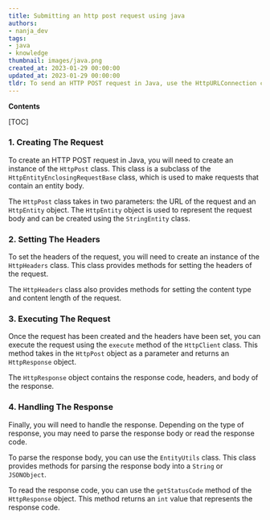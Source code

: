 ```yaml
---
title: Submitting an http post request using java
authors:
- nanja_dev
tags:
- java
- knowledge
thumbnail: images/java.png
created_at: 2023-01-29 00:00:00
updated_at: 2023-01-29 00:00:00
tldr: To send an HTTP POST request in Java, use the HttpURLConnection class to open a connection and use the setDoOutput(true) method to enable output.
---
```


**Contents**

[TOC]

### 1. Creating The Request

To create an HTTP POST request in Java, you will need to create an instance of the `HttpPost` class. This class is a subclass of the `HttpEntityEnclosingRequestBase` class, which is used to make requests that contain an entity body.

The `HttpPost` class takes in two parameters: the URL of the request and an `HttpEntity` object. The `HttpEntity` object is used to represent the request body and can be created using the `StringEntity` class.

### 2. Setting The Headers

To set the headers of the request, you will need to create an instance of the `HttpHeaders` class. This class provides methods for setting the headers of the request.

The `HttpHeaders` class also provides methods for setting the content type and content length of the request.

### 3. Executing The Request

Once the request has been created and the headers have been set, you can execute the request using the `execute` method of the `HttpClient` class. This method takes in the `HttpPost` object as a parameter and returns an `HttpResponse` object.

The `HttpResponse` object contains the response code, headers, and body of the response.

### 4. Handling The Response

Finally, you will need to handle the response. Depending on the type of response, you may need to parse the response body or read the response code.

To parse the response body, you can use the `EntityUtils` class. This class provides methods for parsing the response body into a `String` or `JSONObject`.

To read the response code, you can use the `getStatusCode` method of the `HttpResponse` object. This method returns an `int` value that represents the response code.
